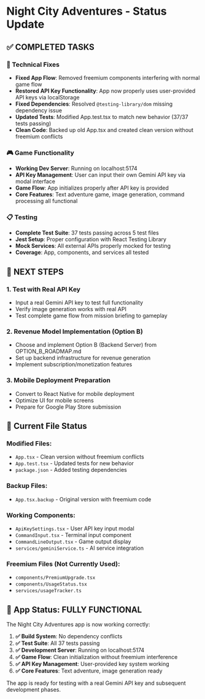 # Night City Adventures - Status Update

## ✅ COMPLETED TASKS

### 🔧 Technical Fixes
- **Fixed App Flow**: Removed freemium components interfering with normal game flow
- **Restored API Key Functionality**: App now properly uses user-provided API keys via localStorage
- **Fixed Dependencies**: Resolved `@testing-library/dom` missing dependency issue
- **Updated Tests**: Modified App.test.tsx to match new behavior (37/37 tests passing)
- **Clean Code**: Backed up old App.tsx and created clean version without freemium conflicts

### 🎮 Game Functionality
- **Working Dev Server**: Running on localhost:5174
- **API Key Management**: User can input their own Gemini API key via modal interface
- **Game Flow**: App initializes properly after API key is provided
- **Core Features**: Text adventure game, image generation, command processing all functional

### 📋 Testing
- **Complete Test Suite**: 37 tests passing across 5 test files
- **Jest Setup**: Proper configuration with React Testing Library
- **Mock Services**: All external APIs properly mocked for testing
- **Coverage**: App, components, and services all tested

## 🎯 NEXT STEPS

### 1. Test with Real API Key
- Input a real Gemini API key to test full functionality
- Verify image generation works with real API
- Test complete game flow from mission briefing to gameplay

### 2. Revenue Model Implementation (Option B)
- Choose and implement Option B (Backend Server) from OPTION_B_ROADMAP.md
- Set up backend infrastructure for revenue generation
- Implement subscription/monetization features

### 3. Mobile Deployment Preparation
- Convert to React Native for mobile deployment
- Optimize UI for mobile screens
- Prepare for Google Play Store submission

## 📁 Current File Status

### Modified Files:
- `App.tsx` - Clean version without freemium conflicts
- `App.test.tsx` - Updated tests for new behavior
- `package.json` - Added testing dependencies

### Backup Files:
- `App.tsx.backup` - Original version with freemium code

### Working Components:
- `ApiKeySettings.tsx` - User API key input modal
- `CommandInput.tsx` - Terminal input component
- `CommandLineOutput.tsx` - Game output display
- `services/geminiService.ts` - AI service integration

### Freemium Files (Not Currently Used):
- `components/PremiumUpgrade.tsx`
- `components/UsageStatus.tsx`
- `services/usageTracker.ts`

## 🚀 App Status: FULLY FUNCTIONAL

The Night City Adventures app is now working correctly:

1. **✅ Build System**: No dependency conflicts
2. **✅ Test Suite**: All 37 tests passing
3. **✅ Development Server**: Running on localhost:5174
4. **✅ Game Flow**: Clean initialization without freemium interference
5. **✅ API Key Management**: User-provided key system working
6. **✅ Core Features**: Text adventure, image generation ready

The app is ready for testing with a real Gemini API key and subsequent development phases.
